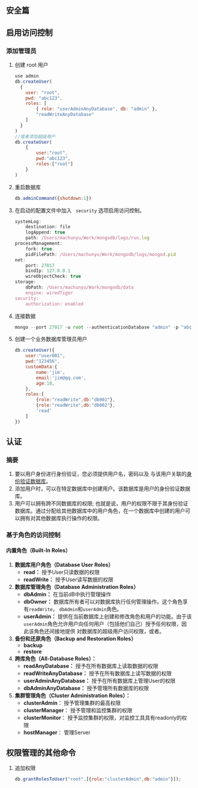 ## 安全篇

## 启用访问控制

### 添加管理员

1. 创建 root 用户

   ```javascript
   use admin
   db.createUser(
     {
       user: "root",
       pwd: "abc123",
       roles: [ 
           { role: "userAdminAnyDatabase", db: "admin" }, 
           "readWriteAnyDatabase"
       ]
     }
   )
   //或者添加超级用户
   db.createUser(
       {
           user:"root",
           pwd:"abc123",
           roles:["root"]
       }
   )
   ```

2. 重启数据库

   ```javascript
   db.adminCommand({shutdown:1})
   ```

3. 在启动的配置文件中加入 ` security` 选项启用访问控制。

   ```javascript
   systemLog:
       destination: file
       logAppend: true
       path: /Users/machunyu/Work/mongodb/logs/run.log
   processManagement:
       fork: true
       pidFilePath: /Users/machunyu/Work/mongodb/logs/mongod.pid
   net:
       port: 27017
       bindIp: 127.0.0.1
       wireObjectCheck: true
   storage:
       dbPath: /Users/machunyu/Work/mongodb/data
       engine: wiredTiger
   security:
       authorization: enabled
   ```

4. 连接数据

   ```javascript
   mongo --port 27017 -u root --authenticationDatabase "admin" -p "abc123"
   ```

5. 创建一个业务数据库管理员用户

   ```javascript
   db.createUser({
       user:"user001",
       pwd:"123456",
       customData:{
           name:'jim',
           email:'jim@qq.com',
           age:18,
       },
       roles:[
           {role:"readWrite",db:"db001"},
           {role:"readWrite",db:"db002"},
           'read'
       ]
   })
   ```

## 认证

### 摘要

1. 要以用户身份进行身份验证，您必须提供用户名，密码以及 与该用户关联的[身份验证数据库](https://docs.mongodb.com/manual/reference/program/mongo/#mongo-shell-authentication-options)。
2. 添加用户时，可以在特定数据库中创建用户。该数据库是用户的身份验证数据库。
3. 用户可以拥有跨不同数据库的权限; 也就是说，用户的权限不限于其身份验证数据库。通过分配给其他数据库中的用户角色，在一个数据库中创建的用户可以拥有对其他数据库执行操作的权限。

### 基于角色的访问控制

#### 内置角色（Built-In Roles）

1. **数据库用户角色（Database User Roles）**
   - **read：** 授予User只读数据的权限
   - **readWrite：** 授予User读写数据的权限
2. **数据库管理角色（Database Administration Roles）**
   * **dbAdmin：** 在当前dB中执行管理操作
   * **dbOwner：** 数据库所有者可以对数据库执行任何管理操作。这个角色享有`readWrite`， `dbAdmin`和`userAdmin`角色。
   * **userAdmin：** 提供在当前数据库上创建和修改角色和用户的功能。由于该`userAdmin`角色允许用户向任何用户（包括他们自己）授予任何权限，因此该角色还间接地提供 对数据库的超级用户访问权限，或者。
3. **备份和还原角色（Backup and Restoration Roles）**
   * **backup**
   * **restore**
4. **跨库角色（All-Database Roles）：**
   * **readAnyDatabase：** 授予在所有数据库上读取数据的权限
   * **readWriteAnyDatabase：** 授予在所有数据库上读写数据的权限
   * **userAdminAnyDatabase：** 授予在所有数据库上管理User的权限
   * **dbAdminAnyDatabase：** 授予管理所有数据库的权限
5. **集群管理角色（Cluster Administration Roles）：**
   * **clusterAdmin**： 授予管理集群的最高权限
   * **clusterManager**： 授予管理和监控集群的权限
   * **clusterMonitor**： 授予监控集群的权限，对监控工具具有readonly的权限
   * **hostManager**： 管理Server

## 权限管理的其他命令

1. 追加权限

   ```javascript
   db.grantRolesToUser("root",[{role:"clusterAdmin",db:"admin"}]);
   ```
